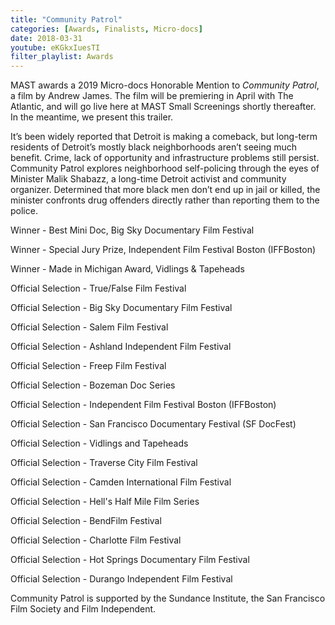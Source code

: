 ```yaml
---
title: "Community Patrol"
categories: [Awards, Finalists, Micro-docs]
date: 2018-03-31
youtube: eKGkxIuesTI
filter_playlist: Awards
---
```


MAST awards a 2019 Micro-docs Honorable Mention to _Community Patrol_, a film by Andrew James. The film will be premiering in April with The Atlantic, and will go live here at MAST Small Screenings shortly thereafter. In the meantime, we present this trailer.

It’s been widely reported that Detroit is making a comeback, but long-term residents of Detroit’s mostly black neighborhoods aren’t seeing much benefit. Crime, lack of opportunity and infrastructure problems still persist. Community Patrol explores neighborhood self-policing through the eyes of Minister Malik Shabazz, a long-time Detroit activist and community organizer. Determined that more black men don’t end up in jail or killed, the minister confronts drug offenders directly rather than reporting them to the police.

Winner - Best Mini Doc, Big Sky Documentary Film Festival

Winner - Special Jury Prize, Independent Film Festival Boston (IFFBoston)

Winner - Made in Michigan Award, Vidlings & Tapeheads

Official Selection - True/False Film Festival

Official Selection - Big Sky Documentary Film Festival

Official Selection - Salem Film Festival

Official Selection - Ashland Independent Film Festival

Official Selection - Freep Film Festival

Official Selection - Bozeman Doc Series

Official Selection - Independent Film Festival Boston (IFFBoston)

Official Selection - San Francisco Documentary Festival (SF DocFest)

Official Selection - Vidlings and Tapeheads

Official Selection - Traverse City Film Festival

Official Selection - Camden International Film Festival

Official Selection - Hell's Half Mile Film Series

Official Selection - BendFilm Festival

Official Selection - Charlotte Film Festival

Official Selection - Hot Springs Documentary Film Festival

Official Selection - Durango Independent Film Festival

Community Patrol is supported by the Sundance Institute, the San Francisco Film Society and Film Independent.